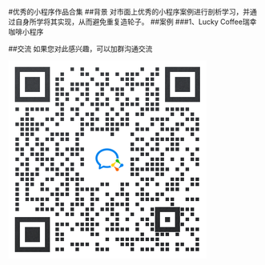 #优秀的小程序作品合集
##背景
对市面上优秀的小程序案例进行剖析学习，并通过自身所学将其实现，从而避免重复造轮子。
##案例
###1、Lucky Coffee瑞幸咖啡小程序




##交流
如果您对此感兴趣，可以加群沟通交流

![image](resources/group-chat.png)
